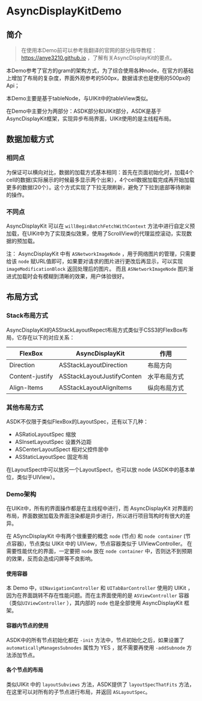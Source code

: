 # AsyncDisplayKitDemo
## 简介
> 在使用本Demo前可以参考我翻译的官网的部分指导教程：https://anye3210.github.io ，了解有关AsyncDisplayKit的要点。

本Demo参考了官方的gram的架构方式，为了综合使用各种node，在官方的基础上增加了布局的复杂度，界面外观参考的500px，数据请求也是使用的500px的Api；

本Demo主要是基于tableNode，与UIKit中的tableView类似。

在Demo中主要分为两部分：ASDK部分和UIKit部分，ASDK是基于AsyncDisplayKit框架，实现异步布局界面，UIKit使用的是主线程布局。
## 数据加载方式
### 相同点

为保证可以横向对比，数据的加载方式基本相同：首先在页面初始化时，加载4个cell的数据(实际展示的时候最多显示两个出来），4个cell数据加载完成再开始加载更多的数据(20个）。这个方式实现了下拉无限刷新，避免了下拉到底部等待刷新的操作。

### 不同点

AsyncDisplayKit 可以在 `willBeginBatchFetchWithContext` 方法中进行自定义预加载，在UIKit中为了实现类似效果，使用了ScrollView的代理监控滚动，实现数据的预加载。

注：
AsyncDisplayKit 中有 `ASNetworkImageNode` ，用于网络图片的管理，只需要给该 `node` 赋URL值即可，如果要对请求的图片进行更改后再显示，可以实现 `imageModificationBlock` 返回处理后的图片。 而且 `ASNetworkImageNode` 图片渐进式加载时会有模糊到清晰的效果，用户体验很好。

## 布局方式
### Stack布局方式
AsyncDisplayKit的ASStackLayoutRepect布局方式类似于CSS3的FlexBox布局，它存在以下的对应关系：

| FlexBox | AsyncDisplayKit | 作用 |
|---------|-----------------|------|
| Direction | ASStackLayoutDirection | 布局方向 | 
| Content-justify | ASStackLayoutJustifyConten | 水平布局方式
|Align-Items | ASStackLayoutAlignItems| 纵向布局方式 |

### 其他布局方式

ASDK不仅限于类似FlexBox的LayoutSpec，还有以下几种：

* ASRatioLayoutSpec 缩放
* ASInsetLayoutSpec 设置外边距
* ASCenterLayoutSpect 相对父控件居中
* ASStaticLayoutSpec 固定布局

在LayoutSpect中可以放另一个LayoutSpect，也可以放 node (ASDK中的基本单位，类似于UIView）。

### Demo架构

在UIKit中，所有的界面操作都是在主线程中进行，而 AsyncDisplayKit 对界面的布局，界面数据加载及界面渲染都是异步进行，所以进行项目驾构时有很大的差异。

在 ASyncDisplayKit 中有两个很重要的概念 `node` (节点) 和 `node container` (节点容器)，节点类似 UIKit 中的 UIView，节点容器类似于 UIViewController。 在需要性能优化的界面，一定要把 `node` 放在 `node container` 中，否则达不到预期的效果，反而会造成闪屏等不良影响。

#### 使用容器

本 Demo 中，`UINavigationController` 和 `UITabBarController` 使用的 UIKit ，因为在界面跳转不存在性能问题。而在主界面使用的是 `ASViewController` 容器（类似`UIViewController` ），其内部的 `node` 也是全部使用 AsyncDisplayKit 框架。

#### 容器内节点的使用

ASDK中的所有节点初始化都在 `-init` 方法中，节点初始化之后，如果设置了 `automaticallyManagesSubnodes` 属性为 YES ，就不需要再使用 `-addSubnode` 方法添加节点。

#### 各个节点的布局

类似UIKit 中的 `layoutSubviews` 方法，ASDK提供了 `layoutSpecThatFits` 方法，在这里可以对所有的子节点进行布局，并返回 `ASLayoutSpec`。

